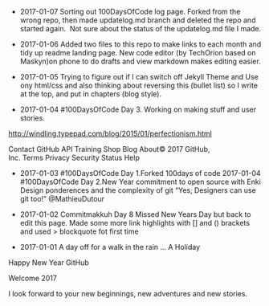 * 2017-01-07 Sorting out 100DaysOfCode log page. Forked from the wrong repo, then made updatelog.md branch and deleted the repo and started again.  Not sure about the status of the updatelog.md file I made.
* 2017-01-06 Added two files to this repo to make links to each month and tidy up readme landing page.  New code editor (by TechOrion based on Maskyn)on phone to do drafts and view markdown makes editing easier.

* 2017-01-05 Trying to figure out if I can switch off Jekyll Theme and Use ony html/css and also thinking about reversing this (bullet list) so I write at the top, and put in chapters (blog style).

* 2017-01-04 #100DaysOfCode Day 3. Working on making stuff and user stories.

http://windling.typepad.com/blog/2015/01/perfectionism.html



Contact GitHub API Training Shop Blog About© 2017 GitHub, Inc. Terms Privacy Security Status Help


* 2017-01-03 #100DaysOfCode Day 1.Forked 100days of code 2017-01-04 #100DaysOfCode Day 2.New Year commitment to open source with Enki Design ponderences and the complexity of git “Yes, Designers can use git too!” @MathieuDutour



* 2017-01-02 Commitmakkuh Day 8 Missed New Years Day but back to edit this page. Made some more link highlights with [] and () brackets and used > blockquote fot first time



* 2017-01-01 A day off for a walk in the rain ... A Holiday


Happy New Year GitHub

Welcome 2017

I look forward to your new beginnings, new adventures and new stories.
